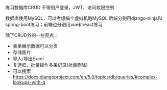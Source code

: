 练习数据库CRUD
不带用户登录，JWT，访问权限控制

数据库使用MySQL，可以考虑搞个虚拟机跑MySQL
后端分别用django-ninja和spring-boot练习；前端也分别用vue和react练习

除了CRUD外的一些亮点：
- 表单展示数据可以分页
- 存储图片
- 导入/导出Excel
- 复选框，批量操作多条记录(批量删除)
- 可以搜索 https://docs.djangoproject.com/en/5.0/topics/db/queries/#complex-lookups-with-q
